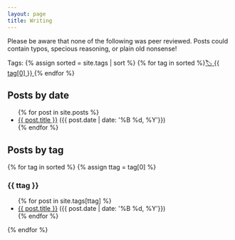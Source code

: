 ```yaml
---
layout: page
title: Writing
---
```


Please be aware that none of the following was peer reviewed. Posts could contain typos, specious reasoning, or plain
old nonsense!

Tags: {% assign sorted = site.tags | sort %} {% for tag in sorted %}<a href="#{{ tag[0] }}" style="font-size: {{ tag[1] | size | times: 1 | plus: 12 }}px">🏷 {{ tag[0] }} </a>{% endfor %}

<h2><a name="chron"></a>Posts by date</h2>
<ul>
{% for post in site.posts %}
    <li>
      <a href="{{ post.url }}">{{ post.title }}</a> ({{ post.date | date: '%B %d, %Y'}})
    </li>
{% endfor %}
</ul>

<h2><a name="chron"></a>Posts by tag</h2>
{% for tag in sorted %}
{% assign ttag = tag[0] %}
<h3><a name="{{ ttag }}"></a>{{ ttag }}</h3>
<ul>
{% for post in site.tags[ttag] %}
    <li>
        <a href="{{ post.url }}">{{ post.title }}</a> ({{ post.date | date: '%B %d, %Y'}})
    </li>
    {% endfor %}
</ul>
{% endfor %}
